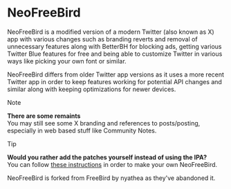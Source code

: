 # NeoFreeBird
NeoFreeBird is a modified version of a modern Twitter (also known as X) app with various changes such as branding reverts and removal of unnecessary features along with BetterBH for blocking ads, getting various Twitter Blue features for free and being able to customize Twitter in various ways like picking your own font or similar. 

NeoFreeBird differs from older Twitter app versions as it uses a more recent Twitter app in order to keep features working for potential API changes and similar along with keeping optimizations for newer devices.

> [!NOTE]  
> <b>There are some remaints</b><br>You may still see some X branding and references to posts/posting, especially in web based stuff like Community Notes.

> [!TIP]
> <b>Would you rather add the patches yourself instead of using the IPA?</b> <br>
> You can follow [these instructions](/P-I-Y.md) in order to make your own NeoFreeBird.

NeoFreeBird is forked from FreeBird by nyathea as they've abandoned it.

